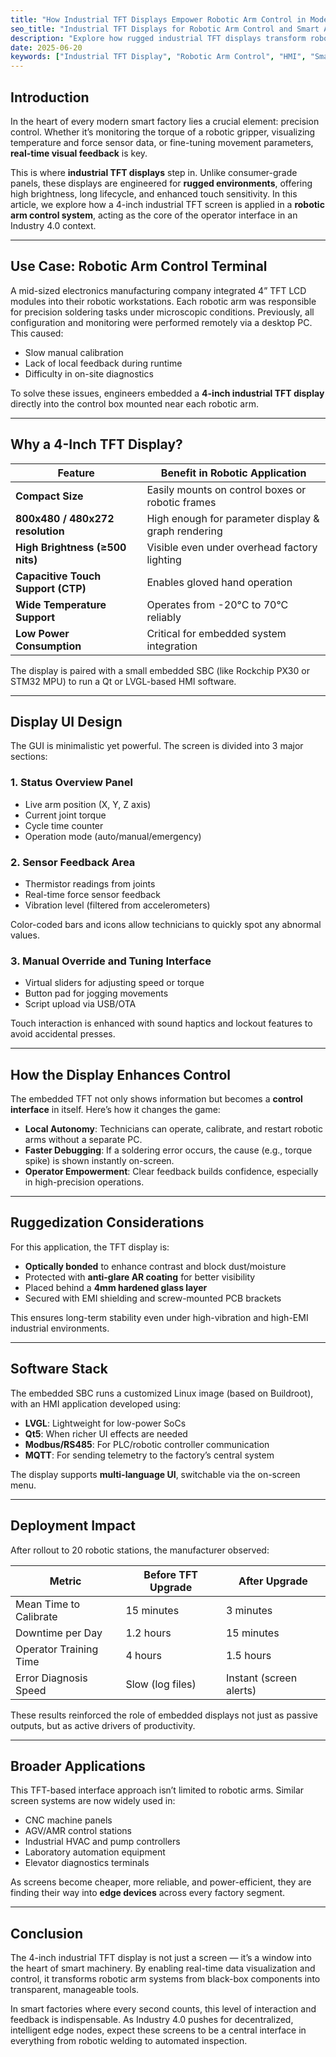 ```yaml
---
title: "How Industrial TFT Displays Empower Robotic Arm Control in Modern Factories"
seo_title: "Industrial TFT Displays for Robotic Arm Control and Smart Automation"
description: "Explore how rugged industrial TFT displays transform robotic arm control systems by offering real-time feedback, precision data visualization, and robust HMI interfaces for smart factory automation."
date: 2025-06-20
keywords: ["Industrial TFT Display", "Robotic Arm Control", "HMI", "Smart Factory", "Embedded Display", "Factory Automation", "Industrial Touchscreen"]
---
```


## Introduction

In the heart of every modern smart factory lies a crucial element: precision control. Whether it’s monitoring the torque of a robotic gripper, visualizing temperature and force sensor data, or fine-tuning movement parameters, **real-time visual feedback** is key.

This is where **industrial TFT displays** step in. Unlike consumer-grade panels, these displays are engineered for **rugged environments**, offering high brightness, long lifecycle, and enhanced touch sensitivity. In this article, we explore how a 4-inch industrial TFT screen is applied in a **robotic arm control system**, acting as the core of the operator interface in an Industry 4.0 context.

---

## Use Case: Robotic Arm Control Terminal

A mid-sized electronics manufacturing company integrated 4” TFT LCD modules into their robotic workstations. Each robotic arm was responsible for precision soldering tasks under microscopic conditions. Previously, all configuration and monitoring were performed remotely via a desktop PC. This caused:

- Slow manual calibration  
- Lack of local feedback during runtime  
- Difficulty in on-site diagnostics

To solve these issues, engineers embedded a **4-inch industrial TFT display** directly into the control box mounted near each robotic arm.

---

## Why a 4-Inch TFT Display?

| Feature | Benefit in Robotic Application |
|--------|-------------------------------|
| **Compact Size** | Easily mounts on control boxes or robotic frames |
| **800x480 / 480x272 resolution** | High enough for parameter display & graph rendering |
| **High Brightness (≥500 nits)** | Visible even under overhead factory lighting |
| **Capacitive Touch Support (CTP)** | Enables gloved hand operation |
| **Wide Temperature Support** | Operates from -20°C to 70°C reliably |
| **Low Power Consumption** | Critical for embedded system integration |

The display is paired with a small embedded SBC (like Rockchip PX30 or STM32 MPU) to run a Qt or LVGL-based HMI software.

---

## Display UI Design

The GUI is minimalistic yet powerful. The screen is divided into 3 major sections:

### 1. **Status Overview Panel**
- Live arm position (X, Y, Z axis)
- Current joint torque
- Cycle time counter
- Operation mode (auto/manual/emergency)

### 2. **Sensor Feedback Area**
- Thermistor readings from joints
- Real-time force sensor feedback
- Vibration level (filtered from accelerometers)

Color-coded bars and icons allow technicians to quickly spot any abnormal values.

### 3. **Manual Override and Tuning Interface**
- Virtual sliders for adjusting speed or torque
- Button pad for jogging movements
- Script upload via USB/OTA

Touch interaction is enhanced with sound haptics and lockout features to avoid accidental presses.

---

## How the Display Enhances Control

The embedded TFT not only shows information but becomes a **control interface** in itself. Here’s how it changes the game:

- **Local Autonomy**: Technicians can operate, calibrate, and restart robotic arms without a separate PC.
- **Faster Debugging**: If a soldering error occurs, the cause (e.g., torque spike) is shown instantly on-screen.
- **Operator Empowerment**: Clear feedback builds confidence, especially in high-precision operations.

---

## Ruggedization Considerations

For this application, the TFT display is:

- **Optically bonded** to enhance contrast and block dust/moisture
- Protected with **anti-glare AR coating** for better visibility
- Placed behind a **4mm hardened glass layer**
- Secured with EMI shielding and screw-mounted PCB brackets

This ensures long-term stability even under high-vibration and high-EMI industrial environments.

---

## Software Stack

The embedded SBC runs a customized Linux image (based on Buildroot), with an HMI application developed using:

- **LVGL**: Lightweight for low-power SoCs
- **Qt5**: When richer UI effects are needed
- **Modbus/RS485**: For PLC/robotic controller communication
- **MQTT**: For sending telemetry to the factory’s central system

The display supports **multi-language UI**, switchable via the on-screen menu.

---

## Deployment Impact

After rollout to 20 robotic stations, the manufacturer observed:

| Metric | Before TFT Upgrade | After Upgrade |
|--------|---------------------|---------------|
| Mean Time to Calibrate | 15 minutes | 3 minutes |
| Downtime per Day | 1.2 hours | 15 minutes |
| Operator Training Time | 4 hours | 1.5 hours |
| Error Diagnosis Speed | Slow (log files) | Instant (screen alerts) |

These results reinforced the role of embedded displays not just as passive outputs, but as active drivers of productivity.

---

## Broader Applications

This TFT-based interface approach isn’t limited to robotic arms. Similar screen systems are now widely used in:

- CNC machine panels
- AGV/AMR control stations
- Industrial HVAC and pump controllers
- Laboratory automation equipment
- Elevator diagnostics terminals

As screens become cheaper, more reliable, and power-efficient, they are finding their way into **edge devices** across every factory segment.

---

## Conclusion

The 4-inch industrial TFT display is not just a screen — it’s a window into the heart of smart machinery. By enabling real-time data visualization and control, it transforms robotic arm systems from black-box components into transparent, manageable tools.

In smart factories where every second counts, this level of interaction and feedback is indispensable. As Industry 4.0 pushes for decentralized, intelligent edge nodes, expect these screens to be a central interface in everything from robotic welding to automated inspection.

